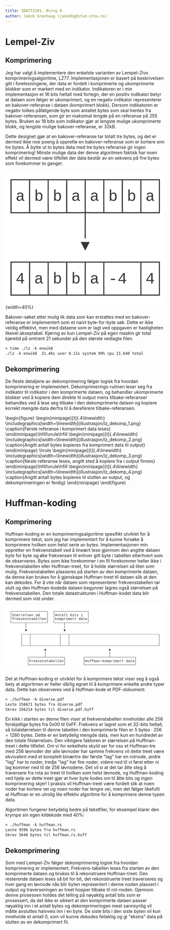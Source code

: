 ```yaml
---
title: IDATT2101, Øving 8
author: Jakob Grønhaug (jakobkg@stud.ntnu.no)
---
```


# Lempel-Ziv

## Komprimering

Jeg har valgt å implementere den enkelste varianten av Lempel-Zivs komprimeringsalgoritme, LZ77. Implementasjonen er basert på beskrivelsen gitt i forelesningene, der data er fordelt i komprimerte og ukomprimerte blokker som er markert med en indikator. Indikatoren er i min implementasjon et 16 bits heltall med fortegn, der en positiv indikator betyr at dataen som følger er ukomprimert, og en negativ indikator representerer en bakover-referanse i dataen (komprimert blokk). Dersom indikatoren er negativ tolkes påfølgende byte som antallet bytes som skal hentes fra bakover-referansen, som gir en maksimal lengde på en referanse på 255 bytes. Bruken av 16 bits som indikator gjør at lengste mulige ukomprimerte blokk, og lengste mulige bakover-referanse, er 32kB.

Dette designet gjør at en bakover-referanse tar totalt tre bytes, og det er dermed ikke noe poeng å opprette en bakover-referanse som er kortere enn tre bytes. Å bytte ut to bytes data med tre bytes referanse gir ingen komprimering! Minste mulige data der denne algoritmen faktisk har noen effekt vil dermed være tilfellet der data består av en sekvens på fire bytes som forekommer to ganger.

![Minste mulige datasett der LZ77 vil ha effekt](illustrasjon/lz_minste.png){width=40%}

Bakover-søket etter mulig lik data som kan erstattes med en bakover-referanse er implementert som et naivt byte-for-byte søk. Dette er ikke veldig effektivt, men med dataene som er lagt ved oppgaven er hastigheten likevel akseptabel. Kjøring av kun Lempel-Ziv på egen maskin gir total kjøretid på omtrent 21 sekunder på den største vedlagte filen.

```
> time ./lz -k enwik8
./lz -k enwik8  21.46s user 0.11s system 99% cpu 21.640 total
```

## Dekomprimering

De fleste detaljene av dekomprimering følger logisk fra hvordan komprimering er implementert. Dekomprimerings-rutinen leser seg fra indikator til indikator i den komprimerte dataen, og behandler ukomprimerte blokker ved å kopiere dem direkte til output mens tilbake-referanser behandles ved å lese seg tilbake i den dekomprimerte dataen og kopiere korrekt mengde data derfra til å dereferere tilbake-referansen.

\begin{figure}
\begin{minipage}[t]{.4\linewidth}
\includegraphics[width=\linewidth]{illustrasjon/lz_dekomp_1.png}
\caption{Første referanse i komprimert data leses}
\end{minipage}\hfill\vrule\hfill
\begin{minipage}[t]{.4\linewidth}
\includegraphics[width=\linewidth]{illustrasjon/lz_dekomp_2.png}
\caption{Angitt antall bytes kopieres fra komprimert data til output}
\end{minipage}
\hrule
\begin{minipage}[t]{.4\linewidth}
\includegraphics[width=\linewidth]{illustrasjon/lz_dekomp_3.png}
\caption{Neste referanse leses, angitt sted å kopiere fra i output finnes}
\end{minipage}\hfill\vrule\hfill
\begin{minipage}[t]{.4\linewidth}
\includegraphics[width=\linewidth]{illustrasjon/lz_dekomp_4.png}
\caption{Angitt antall bytes kopieres til slutten av output, og dekomprimeringen er ferdig}
\end{minipage}
\end{figure}

# Huffman-koding

## Komprimering

Huffman-koding er en komprimeringsalgoritme spesifikt utviklet for å komprimere tekst, som jeg har implementert for å kunne forsøke å komprimere hvilken som helst serie av bytes. Implementasjonen min oppretter en frekvenstabell ved å lineært lese gjennom den angitte dataen byte for byte og øke frekvensen til enhver gitt byte i tabellen etterhvert som de observeres. Bytes som ikke forekommer i en fil forekommer heller ikke i frekvenstabellen eller Huffman-treet, for å holde størrelsen så liten som mulig. Frekvenstabellen plasseres på starten av den komprimerte dataen, da denne kan brukes for å gjenskape Huffman-treet til dataen slik at den kan dekodes. For å vite når dataen som representerer frekvenstabellen tar slutt og den Huffman-kodede dataen begynner lagres også størrelsen på frekvenstabellen. Den totale datastrukturen i Huffman-kodet data blir dermed som vist under.

![Datastrukturen til en Huffman-komprimert fil](illustrasjon/huffman_data.png)

Det at Huffman-koding er utviklet for å komprimere tekst viser seg å også bety at algoritmen er heller dårlig egnet til å komprimere enkelte andre typer data. Dette kan observeres ved å Huffman-kode et PDF-dokument:
```
> ./huffman -k diverse.pdf
Leste 156671 bytes fra diverse.pdf
Skrev 156214 bytes til diverse.pdf.huff
```

En kikk i starten av denne filen viser at frekvenstabellen inneholder alle 256 forskjellige bytes fra 0x00 til 0xFF. Frekvens er lagret som et 32-bits heltall, så totalstørrelsen til denne tabellen i den komprimerte filen er $5 \text{ bytes}\cdot 256 = 1280 \text{ bytes}$. Dette er en betydelig mengde data, men kun en hundredel av den totale filstørrelsen. Den viktigere faktoren er størrelsen på Huffman-treet i dette tilfellet. Om vi for enkelhets skyld ser for oss et Huffman-tre med 256 løvnoder der alle løvnoder har samme frekvens vil dette treet være ekvivalent med et komplett binærtre der første "lag" har en rotnode, andre "lag" har to noder, tredje "lag" har fire noder, videre ned til vi først etter ni lag kommer ned til de 256 løvnodene. Det vil si at det tar åtte steg å traversere fra rota av treet til hvilken som helst løvnode, og Huffman-koding ved hjelp av dette treet gjør at hver byte kodes om til åtte bits og _ingen_ komprimering skjer! I praksis vil Huffman-treet være fordelt slik at noen noder har kortere vei og noen noder har lengre vei, men det følger likefullt at Huffman er en utrolig lite effektiv algoritme for å komprimere denne typen data.

Algoritmen fungerer betydelig bedre på tekstfiler, for eksempel klarer den krympe sin egen kildekode med 40%:

```
> ./huffman -k huffman.rs
Leste 9396 bytes fra huffman.rs
Skrev 5646 bytes til huffman.rs.huff
```

## Dekomprimering

Som med Lempel-Ziv følger dekomprimering logisk fra hvordan komprimering er implementert. Frekvens-tabellen leses fra starten av den komprimerte dataen og brukes til å rekonstruere Huffman-treet. Den resterende dataen leses så bit for bit, det rekonstruerte treet traverseres og hver gang en løvnode nås blir byten representert i denne noden plassert i output og traverseringen av treet hopper tilbake til rot-noden. Gjennom denne prosessen holdes det telling på nøyaktig antall bits som er prosessert, da det ikke er sikkert at den komprimerte dataen passer nøyaktig inn i et antall bytes og dekomprimeringen mest sannsynlig vil måtte avsluttes halvveis inn i en byte. De siste bits i den siste byten vil kun inneholde et antall 0, som vil kunne dekodes feilaktig og gi "ekstra" data på slutten av en dekomprimert fil.
